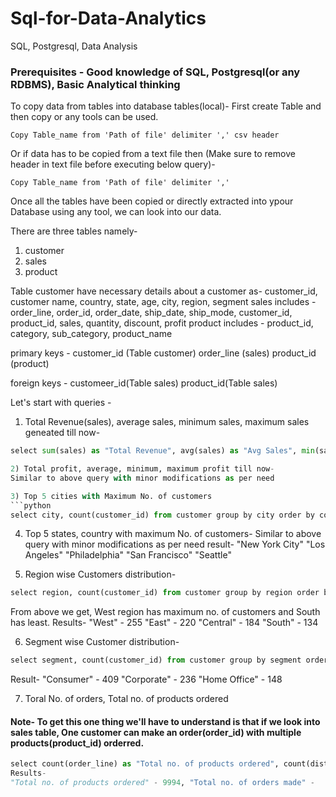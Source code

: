 # Sql-for-Data-Analytics
SQL, Postgresql, Data Analysis

### Prerequisites - Good knowledge of SQL, Postgresql(or any RDBMS), Basic Analytical thinking


To copy data from tables into database tables(local)-
First create Table and then copy or any tools can be used.

```
Copy Table_name from 'Path of file' delimiter ',' csv header
```
Or if data has to be copied from a text file then (Make sure to remove header in text file before executing below query)-

```
Copy Table_name from 'Path of file' delimiter ','
```
Once all the tables have been copied or directly extracted into ypour Database using any tool, we can look into our data.

There are three tables namely- 
1) customer
2) sales
3) product

Table customer have necessary details about a customer as- customer_id,  customer name, country, state, age, city, region, segment
sales includes - order_line, order_id, order_date, ship_date, ship_mode, customer_id, product_id, sales, quantity, discount, profit
product includes - product_id, category, sub_category, product_name


primary keys - 
customer_id (Table customer)
order_line (sales)
product_id (product)

foreign keys -
customeer_id(Table sales)
product_id(Table sales)

Let's start with queries -

1) Total Revenue(sales), average sales, minimum sales, maximum sales geneated till now-
```python
select sum(sales) as "Total Revenue", avg(sales) as "Avg Sales", min(sales) as "Min Sales", max(sales) as "Max sales" from sales```

2) Total profit, average, minimum, maximum profit till now-
Similar to above query with minor modifications as per need

3) Top 5 cities with Maximum No. of customers
```python
select city, count(customer_id) from customer group by city order by count(customer_id) desc limit 5
```

4) Top 5 states, country with maximum No. of customers-
Similar to above query with minor modifications as per need
result- 
"New York City"
"Los Angeles"
"Philadelphia"
"San Francisco"
"Seattle"

5) Region wise Customers distribution-
```python
select region, count(customer_id) from customer group by region order by count(customer_id) desc
```
From above we get, West region has maximum no. of customers and South has least.
Results-
"West" -	255
"East" -	220
"Central" -	184
"South" -	134

6) Segment wise Customer distribution-
```python
select segment, count(customer_id) from customer group by segment order by count(customer_id) desc
```
Result-
"Consumer" -	409
"Corporate" -	236
"Home Office" -	148


7) Toral No. of orders, Total no. of products ordered

#### Note- To get this one thing we'll have to understand is that if we look into sales table, One customer can make an order(order_id) with multiple products(product_id) orderred.
```python
select count(order_line) as "Total no. of products ordered", count(distinct product_id) as "Total no. of orders made" from sales```
Results-
"Total no. of products ordered" - 9994, "Total no. of orders made" -	1862



